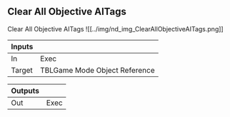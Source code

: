 ## Clear All Objective AITags
Clear All Objective AITags
![[../img/nd_img_ClearAllObjectiveAITags.png]]

|Inputs||
|--|--|
| In | Exec |
| Target | TBLGame Mode Object Reference |

|Outputs||
|--|--|
| Out | Exec |
